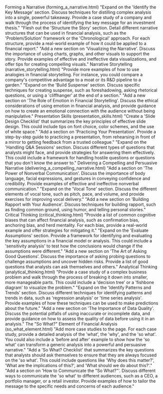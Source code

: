 Forming a Narrative (forming_a_narrative.html)
"Expand on the 'Identify the Key Message' section. Discuss techniques for distilling complex analysis into a single, powerful takeaway. Provide a case study of a company and walk through the process of identifying the key message for an investment thesis."
"Flesh out the 'Structure the Story' section. Detail different narrative structures that can be used in financial analysis, such as the 'Problem/Solution' framework or the 'Chronological' approach. For each structure, provide a real-world example of how it could be applied to a financial report."
"Add a new section on 'Visualizing the Narrative'. Discuss the importance of using charts, graphs, and other visuals to support the story. Provide examples of effective and ineffective data visualizations, and offer tips for creating compelling visuals."
Narrative Storytelling (narrative_storytelling.html)
"Provide more examples of how to use analogies in financial storytelling. For instance, you could compare a company's competitive advantage to a moat or its R&D pipeline to a garden."
"Expand on the 'Build Suspense' section. Discuss specific techniques for creating suspense, such as foreshadowing, asking rhetorical questions, or using a 'cliffhanger' at the end of a section."
"Add a new section on 'The Role of Emotion in Financial Storytelling'. Discuss the ethical considerations of using emotion in financial analysis, and provide guidance on how to create an emotional connection with the audience without being manipulative."
Presentation Skills (presentation_skills.html)
"Create a 'Slide Design Checklist' that summarizes the key principles of effective slide design. This could include tips on font choice, color schemes, and the use of white space."
"Add a section on 'Practicing Your Presentation'. Provide a step-by-step guide to practicing a presentation, from rehearsing in front of a mirror to getting feedback from a trusted colleague."
"Expand on the 'Handling Q&A Sessions' section. Discuss different types of questions that analysts might face, and provide strategies for answering them effectively. This could include a framework for handling hostile questions or questions that you don't know the answer to."
Delivering a Compelling and Persuasive Narrative (delivering_a_compelling_narrative.html)
"Add a section on 'The Power of Nonverbal Communication'. Discuss the importance of body language, facial expressions, and gestures in conveying confidence and credibility. Provide examples of effective and ineffective nonverbal communication."
"Expand on the 'Vocal Tone' section. Discuss the different elements of vocal tone, such as pitch, pace, and volume, and provide exercises for improving vocal delivery."
"Add a new section on 'Building Rapport with Your Audience'. Discuss techniques for building rapport, such as finding common ground, using humor, and telling personal stories."
Critical Thinking (critical_thinking.html)
"Provide a list of common cognitive biases that can affect financial analysis, such as confirmation bias, anchoring bias, and herd mentality. For each bias, provide a real-world example and offer strategies for mitigating it."
"Expand on the 'Evaluate Assumptions' section. Provide a framework for identifying and evaluating the key assumptions in a financial model or analysis. This could include a 'sensitivity analysis' to test how the conclusions would change if the assumptions were different."
"Add a new section on 'The Art of Asking Good Questions'. Discuss the importance of asking probing questions to challenge assumptions and uncover hidden risks. Provide a list of good questions that analysts can ask themselves and others."
Analytical Thinking (analytical_thinking.html)
"Provide a case study of a complex business problem and walk through the process of breaking it down into smaller, more manageable parts. This could include a 'decision tree' or a 'fishbone diagram' to visualize the problem."
"Expand on the 'Identify Patterns and Trends' section. Discuss different techniques for identifying patterns and trends in data, such as 'regression analysis' or 'time series analysis'. Provide examples of how these techniques can be used to make predictions about the future."
"Add a new section on 'The Importance of Data Quality'. Discuss the potential pitfalls of using inaccurate or incomplete data, and provide guidance on how to assess the quality of data before using it in an analysis."
The "So What?" Element of Financial Analysis (so_what_element.html)
"Add more case studies to the page. For each case study, provide a detailed analysis of the 'what', the 'why', and the 'so what'. You could also include a 'before and after' example to show how the 'so what' can transform a generic analysis into a powerful and persuasive narrative."
"Add a 'So What? Checklist' that summarizes the key questions that analysts should ask themselves to ensure that they are always focused on the 'so what'. This could include questions like 'Why does this matter?', 'What are the implications of this?', and 'What should we do about this?'."
"Add a section on 'How to Communicate the "So What?"'. Discuss different ways to communicate the 'so what' to different audiences, such as a CEO, a portfolio manager, or a retail investor. Provide examples of how to tailor the message to the specific needs and concerns of each audience."

